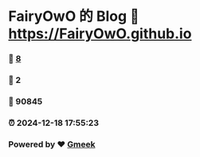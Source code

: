 # FairyOwO 的 Blog :link: https://FairyOwO.github.io 
### :page_facing_up: [8](https://FairyOwO.github.io/tag.html) 
### :speech_balloon: 2 
### :hibiscus: 90845 
### :alarm_clock: 2024-12-18 17:55:23 
### Powered by :heart: [Gmeek](https://github.com/Meekdai/Gmeek)
